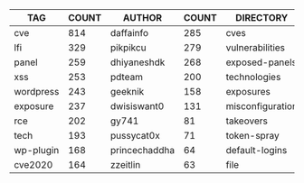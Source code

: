 |    TAG    | COUNT |    AUTHOR     | COUNT |    DIRECTORY     | COUNT | SEVERITY | COUNT |  TYPE   | COUNT |
|-----------|-------|---------------|-------|------------------|-------|----------|-------|---------|-------|
| cve       |   814 | daffainfo     |   285 | cves             |   818 | info     |   732 | http    |  2155 |
| lfi       |   329 | pikpikcu      |   279 | vulnerabilities  |   312 | high     |   631 | file    |    48 |
| panel     |   259 | dhiyaneshdk   |   268 | exposed-panels   |   255 | medium   |   465 | network |    45 |
| xss       |   253 | pdteam        |   200 | technologies     |   201 | critical |   282 | dns     |    12 |
| wordpress |   243 | geeknik       |   158 | exposures        |   191 | low      |   155 |         |       |
| exposure  |   237 | dwisiswant0   |   131 | misconfiguration |   137 |          |       |         |       |
| rce       |   202 | gy741         |    81 | takeovers        |    65 |          |       |         |       |
| tech      |   193 | pussycat0x    |    71 | token-spray      |    63 |          |       |         |       |
| wp-plugin |   168 | princechaddha |    64 | default-logins   |    57 |          |       |         |       |
| cve2020   |   164 | zzeitlin      |    63 | file             |    48 |          |       |         |       |
